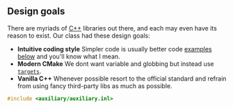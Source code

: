 ## Design goals

There are myriads of [C++](http://en.cppreference.com/w/cpp) libraries out there, and each may even have its reason to exist. Our class had these design goals:

- **Intuitive coding style** Simpler code is usually better code [examples below](#examples) and you'll know what I mean.
- **Modern CMake** We dont want variable and globbing but instead use [`targets`](https://gist.github.com/mbinna/c61dbb39bca0e4fb7d1f73b0d66a4fd1). 
- **Vanilla C++** Whenever possible resort to the official standard and refrain from using fancy third-party libs as much as possible.


```cpp
#include <auxiliary/auxiliary.inl>

